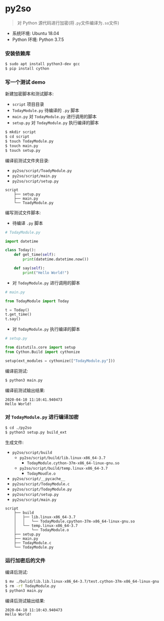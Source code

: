 # py2so

> 对 Python 源代码进行加密(将`.py`文件编译为`.so`文件)

* 系统环境: Ubuntu 18.04
* Python 环境: Python 3.7.5

### 安装依赖库

```bash
$ sudo apt install python3-dev gcc
$ pip install cython
```

### 写一个测试 demo

新建加密脚本和测试脚本: 

- `script` 项目目录
- `TodayModule.py` 待编译的 `.py` 脚本
- `main.py` 对 `TodayModule.py` 进行调用的脚本
- `setup.py` 对 `TodayModule.py` 执行编译的脚本

```bash
$ mkdir script
$ cd script
$ touch TodayModule.py
$ touch main.py
$ touch setup.py
```

编译前测试文件夹目录: 

* `py2so/script/ToadyModule.py`
* `py2so/script/main.py`
* `py2so/script/setup.py`

```
script
    ├── setup.py
    ├── main.py
    └── ToadyModule.py
```

编写测试文件脚本: 

* 待编译 `.py` 脚本

```python
# TodayModule.py

import datetime

class Today():
    def get_time(self):
        print(datetime.datetime.now())

    def say(self):
        print("Hello World!")
```

* 对 `TodayModule.py` 进行调用的脚本

```python
# main.py

from TodayModule import Today

t = Today()
t.get_time()
t.say()
```

* 对 `TodayModule.py` 执行编译的脚本

```python
# setup.py

from distutils.core import setup
from Cython.Build import cythonize

setup(ext_modules = cythonize(["TodayModule.py"]))
```

编译前测试: 

```bash
$ python3 main.py
```

编译前测试输出结果: 

```
2020-04-10 11:10:41.940473
Hello World!
```

### 对 `TodayModule.py` 进行编译加密

```bash
$ cd ./py2so
$ python3 setup.py build_ext
```

生成文件:

* `py2so/script/build`
    - `py2so/script/build/lib.linux-x86_64-3.7`
        + `TodayModule.cython-37m-x86_64-linux-gnu.so`
    - `py2so/script/build/temp.linux-x86_64-3.7`
        + `TodayMoudle.o`
* `py2so/script/__pycache__`
* `py2so/script/TodayModule.c`
* `py2so/script/TodayModule.py`
* `py2so/script/setup.py`
* `py2so/script/main.py`

```
script
    ├── build
    │   ├── lib.linux-x86_64-3.7
    │   │   └── TodayModule.cpython-37m-x86_64-linux-gnu.so
    │   └── temp.linux-x86_64-3.7
    │       └── TodayModule.o
    ├── setup.py
    ├── main.py
    ├── TodayModule.c
    └── TodayModule.py
```


### 运行加密后的文件

编译后测试: 

```bash
$ mv ./bulid/lib.lib.linux-x86_64-3.7/test.cython-37m-x86_64-linux-gnu.so .
$ rm -rf TodayModule.py
$ python3 main.py
```

编译后测试输出结果: 

```
2020-04-10 11:10:43.940473
Hello World!
```


